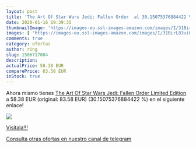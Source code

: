 ```yaml
---
layout: post
title: 'The Art Of Star Wars Jedi: Fallen Order  al 30.15075376884422 % de descuento'
date: 2020-01-16 19:39:35
thumbnailImage: 'https://images-eu.ssl-images-amazon.com/images/I/31BirL83uiL._SL200_.jpg'
images: [ 'https://images-eu.ssl-images-amazon.com/images/I/31BirL83uiL._SL200_.jpg' ]
comments: true
category: ofertas
author: ring
slug: 1506717004
description:
actualPrice: 58.38 EUR
comparePrice: 83.58 EUR
inStock: true
---
```


Ahora mismo tienes [The Art Of Star Wars Jedi: Fallen Order Limited Edition](https://www.amazon.com/dp/1506717004/?tag=redken08-20) a 58.38 EUR (original: 83.58 EUR) (30.15075376884422 %) en el siguiente enlace!

[![](https://images-eu.ssl-images-amazon.com/images/I/31BirL83uiL._SL200_.jpg)](https://www.amazon.com/dp/1506717004/?tag=redken08-20)

[Visítala!!!](https://www.amazon.com/dp/1506717004/?tag=redken08-20)

[Consulta otras ofertas en nuestro canal de telegram](https://t.me/s/ofertas25)
